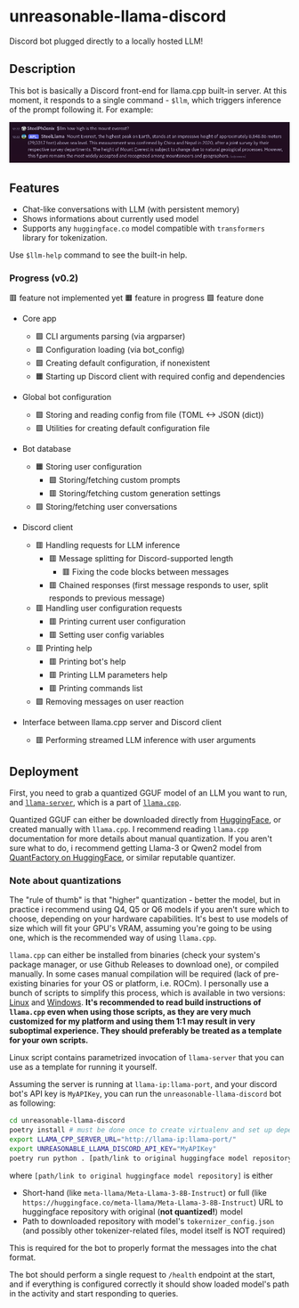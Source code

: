 # unreasonable-llama-discord

Discord bot plugged directly to a locally hosted LLM!

## Description

This bot is basically a Discord front-end for llama.cpp built-in server.
At this moment, it responds to a single command - `$llm`, which triggers inference of the prompt following it.
For example:

![example response](./pics/example_response.png)

## Features

- Chat-like conversations with LLM (with persistent memory)
- Shows informations about currently used model
- Supports any `huggingface.co` model compatible with `transformers` library for tokenization.

Use `$llm-help` command to see the built-in help.

### Progress (v0.2)

🟥 feature not implemented yet
🟧 feature in progress
🟩 feature done

- Core app
    - 🟩 CLI arguments parsing (via argparser)
    - 🟩 Configuration loading (via bot_config)
    - 🟩 Creating default configuration, if nonexistent
    - 🟧 Starting up Discord client with required config and dependencies

- Global bot configuration
    - 🟩 Storing and reading config from file (TOML <-> JSON (dict))
    - 🟩 Utilities for creating default configuration file

- Bot database
    - 🟧 Storing user configuration
        - 🟩 Storing/fetching custom prompts
        - 🟥 Storing/fetching custom generation settings
    - 🟩 Storing/fetching user conversations

- Discord client
    - 🟥 Handling requests for LLM inference
        - 🟥 Message splitting for Discord-supported length
            - 🟥 Fixing the code blocks between messages
        - 🟥 Chained responses (first message responds to user, split responds to previous message)
    - 🟥 Handling user configuration requests
        - 🟥 Printing current user configuration
        - 🟥 Setting user config variables
    - 🟥 Printing help
        - 🟥 Printing bot's help
        - 🟥 Printing LLM parameters help
        - 🟥 Printing commands list
    - 🟩 Removing messages on user reaction

- Interface between llama.cpp server and Discord client
    - 🟥 Performing streamed LLM inference with user arguments

## Deployment

First, you need to grab a quantized GGUF model of an LLM you want to run, and [`llama-server`](https://github.com/ggerganov/llama.cpp/tree/master/examples/server), which is a part of [`llama.cpp`](https://github.com/ggerganov/llama.cpp).

Quantized GGUF can either be downloaded directly from [HuggingFace](https://huggingface.co/), or created manually with `llama.cpp`.
I recommend reading `llama.cpp` documentation for more details about manual quantization. If you aren't sure what to do, i recommend getting Llama-3 or Qwen2 model from [QuantFactory on HuggingFace](https://huggingface.co/QuantFactory), or similar reputable quantizer.

### Note about quantizations

The "rule of thumb" is that "higher" quantization - better the model, but in practice i recommend using Q4, Q5 or Q6 models if you aren't sure which to choose, depending on your hardware capabilities. It's best to use models of size which will fit your GPU's VRAM, assuming you're going to be using one, which is the recommended way of using `llama.cpp`.

`llama.cpp` can either be installed from binaries (check your system's package manager, or use Github Releases to download one), or compiled manually. In some cases manual compilation will be required (lack of pre-existing binaries for your OS or platform, i.e. ROCm). I personally use a bunch of scripts to simplify this process, which is available in two versions: [Linux](https://gist.github.com/SteelPh0enix/760107a1749df8203fd7b0943fcb5976) and [Windows](https://gist.github.com/SteelPh0enix/8651ed5a6ea571b1cd11b8c9fa47ac47). **It's recommended to read build instructions of `llama.cpp` even when using those scripts, as they are very much customized for my platform and using them 1:1 may result in very suboptimal experience. They should preferably be treated as a template for your own scripts.**

Linux script contains parametrized invocation of `llama-server` that you can use as a template for running it yourself.

Assuming the server is running at `llama-ip:llama-port`, and your discord bot's API key is `MyAPIKey`, you can run the `unreasonable-llama-discord` bot as following:

```bash
cd unreasonable-llama-discord
poetry install # must be done once to create virtualenv and set up dependencies for the bot
export LLAMA_CPP_SERVER_URL="http://llama-ip:llama-port/"
export UNREASONABLE_LLAMA_DISCORD_API_KEY="MyAPIKey"
poetry run python . [path/link to original huggingface model repository]
```

where `[path/link to original huggingface model repository]` is either
* Short-hand (like `meta-llama/Meta-Llama-3-8B-Instruct`) or full (like `https://huggingface.co/meta-llama/Meta-Llama-3-8B-Instruct`) URL to huggingface repository with original (**not quantized!**) model
* Path to downloaded repository with model's `tokernizer_config.json` (and possibly other tokenizer-related files, model itself is NOT required)

This is required for the bot to properly format the messages into the chat format.

The bot should perform a single request to `/health` endpoint at the start, and if everything is configured correctly it should show loaded model's path in the activity and start responding to queries.
